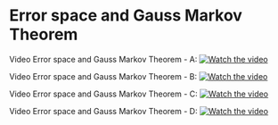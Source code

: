 # Error space and Gauss Markov Theorem 


Video Error space and Gauss Markov Theorem - A: 
[![Watch the video](https://i9.ytimg.com/vi_webp/pilm27wabBU/mqdefault.webp?v=67c18026&sqp=CJiEhr4G&rs=AOn4CLDS1wDqpc1yLL6vxEms-HMRzeveug)](https://youtu.be/pilm27wabBU)

Video Error space and Gauss Markov Theorem - B: 
[![Watch the video](https://i9.ytimg.com/vi_webp/Ac750IQjfmc/mqdefault.webp?v=67c18001&sqp=CJiEhr4G&rs=AOn4CLAOoHMw157F0pvQIBGYEZusMpk2qw)](https://youtu.be/Ac750IQjfmc)

Video Error space and Gauss Markov Theorem - C: 
[![Watch the video](https://i9.ytimg.com/vi_webp/jdk5TuqdkSo/mqdefault.webp?v=67c17fd2&sqp=CJiEhr4G&rs=AOn4CLDno_MNVUhJTnlkqE-e3ODa9BGszg)](https://youtu.be/jdk5TuqdkSo)

Video Error space and Gauss Markov Theorem - D: 
[![Watch the video](https://i9.ytimg.com/vi_webp/8z7riVzOYeQ/mqdefault.webp?v=67c17faf&sqp=COyBhr4G&rs=AOn4CLA6mZff-BhWb8deeQENahNeLCyH9w)](https://youtu.be/8z7riVzOYeQ)
